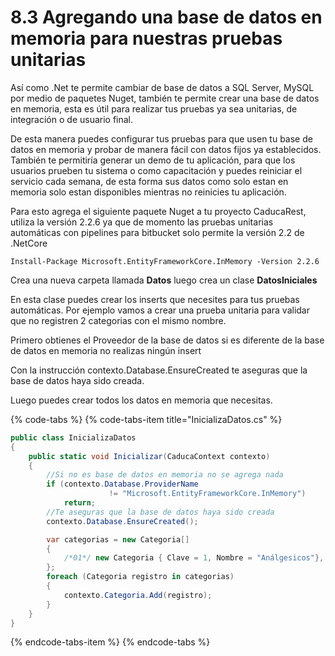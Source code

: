# 8.3 Agregando una base de datos en memoria para nuestras pruebas unitarias

Así como .Net te permite cambiar de base de datos a SQL Server, MySQL por medio de paquetes Nuget, también te permite crear una base de datos en memoria, esta es útil para realizar tus pruebas ya sea unitarias, de integración o de usuario final.

De esta manera puedes configurar tus pruebas para que usen tu base de datos en memoria y probar de manera fácil con datos fijos ya establecidos. También te permitiría generar un demo de tu aplicación, para que los usuarios prueben tu sistema o como capacitación y puedes reiniciar el servicio cada semana, de esta forma sus datos como solo estan en memoria solo estan disponibles mientras no reinicies tu aplicación.

Para esto agrega el siguiente paquete Nuget a tu proyecto CaducaRest, utiliza la versión 2.2.6 ya que de momento las pruebas unitarias automáticas con pipelines para bitbucket solo permite la versión 2.2 de .NetCore

```text
Install-Package Microsoft.EntityFrameworkCore.InMemory -Version 2.2.6
```

Crea una nueva carpeta llamada **Datos** luego crea un clase **DatosIniciales** 

En esta clase puedes crear los inserts que necesites para tus pruebas automáticas. Por ejemplo vamos a crear una prueba unitaria para validar que no registren 2 categorias con el mismo nombre.

Primero obtienes el Proveedor de la base de datos si es diferente de la base de datos en memoria no realizas ningún insert

Con la instrucción contexto.Database.EnsureCreated te aseguras que la base de datos haya sido creada.

Luego puedes crear todos los datos en memoria que necesitas. 

{% code-tabs %}
{% code-tabs-item title="InicializaDatos.cs" %}
```csharp
public class InicializaDatos
{
    public static void Inicializar(CaducaContext contexto)
    {
        //Si no es base de datos en memoria no se agrega nada
        if (contexto.Database.ProviderName
                      != "Microsoft.EntityFrameworkCore.InMemory")
            return;
        //Te aseguras que la base de datos haya sido creada
        contexto.Database.EnsureCreated();

        var categorias = new Categoria[]
        {
            /*01*/ new Categoria { Clave = 1, Nombre = "Análgesicos"},
        };
        foreach (Categoria registro in categorias)
        {
            contexto.Categoria.Add(registro);
        }
    }
}          
```
{% endcode-tabs-item %}
{% endcode-tabs %}

